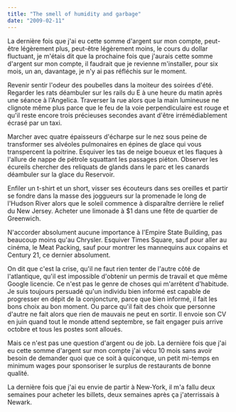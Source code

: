 ```yaml
---
title: "The smell of humidity and garbage"
date: "2009-02-11"
---
```


La dernière fois que j'ai eu cette somme d'argent sur mon compte, peut-être légèrement plus, peut-être légèrement moins, le cours du dollar fluctuant, je m'étais dit que la prochaine fois que j'aurais cette somme d'argent sur mon compte, il faudrait que je revienne m'installer, pour six mois, un an, davantage, je n'y ai pas réfléchis sur le moment.

Revenir sentir l'odeur des poubelles dans la moiteur des soirées d'été. Regarder les rats déambuler sur les rails du E à une heure du matin après une séance à l'Angelica. Traverser la rue alors que la main lumineuse ne clignote même plus parce que le feu de la voie perpendiculaire est rouge et qu'il reste encore trois précieuses secondes avant d'être irrémédiablement écrasé par un taxi.

Marcher avec quatre épaisseurs d'écharpe sur le nez sous peine de transformer ses alvéoles pulmonaires en épines de glace qui vous transpercent la poitrine. Esquiver les tas de neige boueux et les flaques à l'allure de nappe de pétrole squattant les passages piéton. Observer les écureils chercher des reliquats de glands dans le parc et les canards déambuler sur la glace du Reservoir.

Enfiler un t-shirt et un short, visser ses écouteurs dans ses oreilles et partir se fondre dans la masse des joggueurs sur la promenade le long de l'Hudson River alors que le soleil commence à disparaître derrière le relief du New Jersey. Acheter une limonade à $1 dans une fête de quartier de Greenwich.

N'accorder absolument aucune importance à l'Empire State Building, pas beaucoup moins qu'au Chrysler. Esquiver Times Square, sauf pour aller au cinéma, le Meat Packing, sauf pour montrer les mannequins aux copains et Century 21, ce dernier absolument.

On dit que c'est la crise, qu'il ne faut rien tenter de l'autre côté de l'atlantique, qu'il est impossible d'obtenir un permis de travail et que même Google licencie. Ce n'est pas le genre de choses qui m'arrêtent d'habitude. Je suis toujours persuadé qu'un individu bien informé est capable de progresser en dépit de la conjoncture, parce que bien informé, il fait les bons choix au bon moment. Ou parce qu'il fait des choix que personne d'autre ne fait alors que rien de mauvais ne peut en sortir. Il envoie son CV en juin quand tout le monde attend septembre, se fait engager puis arrive octobre et tous les postes sont alloués.

Mais ce n'est pas une question d'argent ou de job. La dernière fois que j'ai eu cette somme d'argent sur mon compte j'ai vécu 10 mois sans avoir besoin de demander quoi que ce soit à quiconque, un petit mi-temps en minimum wages pour sponsoriser le surplus de restaurants de bonne qualité.

La dernière fois que j'ai eu envie de partir à New-York, il m'a fallu deux semaines pour acheter les billets, deux semaines après ça j'aterrissais à Newark.
